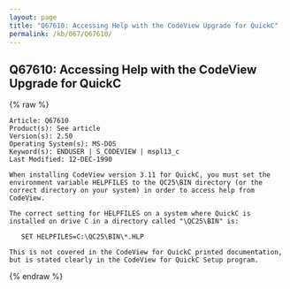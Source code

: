 ```yaml
---
layout: page
title: "Q67610: Accessing Help with the CodeView Upgrade for QuickC"
permalink: /kb/067/Q67610/
---
```


## Q67610: Accessing Help with the CodeView Upgrade for QuickC

{% raw %}

	Article: Q67610
	Product(s): See article
	Version(s): 2.50
	Operating System(s): MS-DOS
	Keyword(s): ENDUSER | S_CODEVIEW | mspl13_c
	Last Modified: 12-DEC-1990
	
	When installing CodeView version 3.11 for QuickC, you must set the
	environment variable HELPFILES to the QC25\BIN directory (or the
	correct directory on your system) in order to access help from
	CodeView.
	
	The correct setting for HELPFILES on a system where QuickC is
	installed on drive C in a directory called "\QC25\BIN" is:
	
	   SET HELPFILES=C:\QC25\BIN\*.HLP
	
	This is not covered in the CodeView for QuickC printed documentation,
	but is stated clearly in the CodeView for QuickC Setup program.

{% endraw %}

